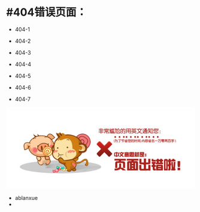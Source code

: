 #  #404错误页面：



- 404-1




- 404-2




- 404-3




- 404-4




- 404-5




- 404-6




- 404-7

![aa](https://github.com/daivven/404/blob/master/image/Main.jpg)



- ablanxue
- 
    